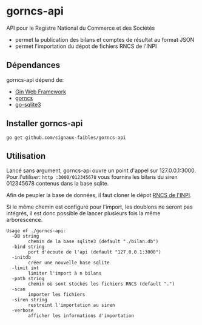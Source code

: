 # gorncs-api 

API pour le Registre National du Commerce et des Sociétés

- permet la publication des bilans et comptes de résultat au format JSON
- permet l'importation du dépot de fichiers RNCS de l'INPI

## Dépendances

gorncs-api dépend de:

- [Gin Web Framework](http://github.com/gin-gonic/gin)
- [gorncs](http://github.com/chrnin/gorncs)
- [go-sqlite3](http://github.com/mattn/go-sqlite3)

## Installer gorncs-api
`go get github.com/signaux-faibles/gorncs-api`

## Utilisation 
Lancé sans argument, gorncs-api ouvre un point d'appel sur 127.0.0.1:3000.  
Pour l'utiliser: `http :3000/012345678` vous fournira les bilans du siren 012345678 contenus dans la base sqlite.

Afin de peupler la base de données, il faut cloner le dépot [RNCS de l'INPI](https://www.inpi.fr/fr/licence-registre-national-du-commerce-et-des-societes-rncs).

Si le même chemin est configuré pour l'import, les doublons ne seront pas intégrés, il est donc possible de lancer plusieurs fois la même arborescence.

```
Usage of ./gorncs-api:
  -DB string
    	chemin de la base sqlite3 (default "./bilan.db")
  -bind string
    	port d'écoute de l'api (default "127.0.0.1:3000")
  -initdb
    	créer une nouvelle base sqlite
  -limit int
    	limiter l'import à n bilans
  -path string
    	chemin où sont stockés les fichiers RNCS (default ".")
  -scan
    	importer les fichiers
  -siren string
    	restreint l'importation au siren
  -verbose
    	afficher les informations d'importation

```
